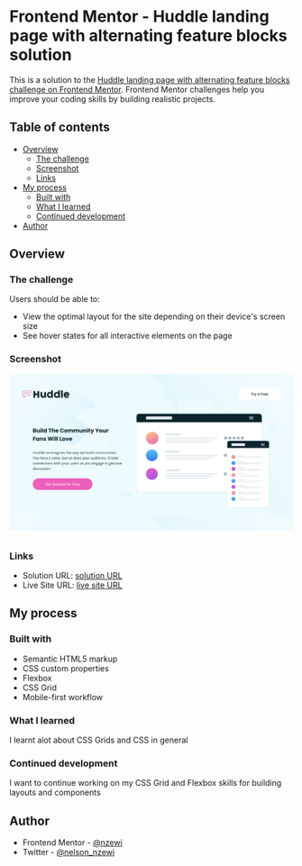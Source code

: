 # Frontend Mentor - Huddle landing page with alternating feature blocks solution

This is a solution to the [Huddle landing page with alternating feature blocks challenge on Frontend Mentor](https://www.frontendmentor.io/challenges/huddle-landing-page-with-alternating-feature-blocks-5ca5f5981e82137ec91a5100). Frontend Mentor challenges help you improve your coding skills by building realistic projects. 

## Table of contents

- [Overview](#overview)
  - [The challenge](#the-challenge)
  - [Screenshot](#screenshot)
  - [Links](#links)
- [My process](#my-process)
  - [Built with](#built-with)
  - [What I learned](#what-i-learned)
  - [Continued development](#continued-development)
- [Author](#author)

## Overview

### The challenge

Users should be able to:

- View the optimal layout for the site depending on their device's screen size
- See hover states for all interactive elements on the page

### Screenshot

![Screenshot](./images/screenshot.png)

### Links

- Solution URL: [solution URL](https://github.com/nzewi/huddle-landing-page-alt)
- Live Site URL: [live site URL](https://nzewi.github.io/huddle-landing-page-alt)

## My process

### Built with

- Semantic HTML5 markup
- CSS custom properties
- Flexbox
- CSS Grid
- Mobile-first workflow

### What I learned

I learnt alot about CSS Grids and CSS in general


### Continued development

I want to continue working on my CSS Grid and Flexbox skills for building layouts and components


## Author

- Frontend Mentor - [@nzewi](https://www.frontendmentor.io/profile/nzewi)
- Twitter - [@nelson_nzewi](https://www.twitter.com/nelson_nzewi)
